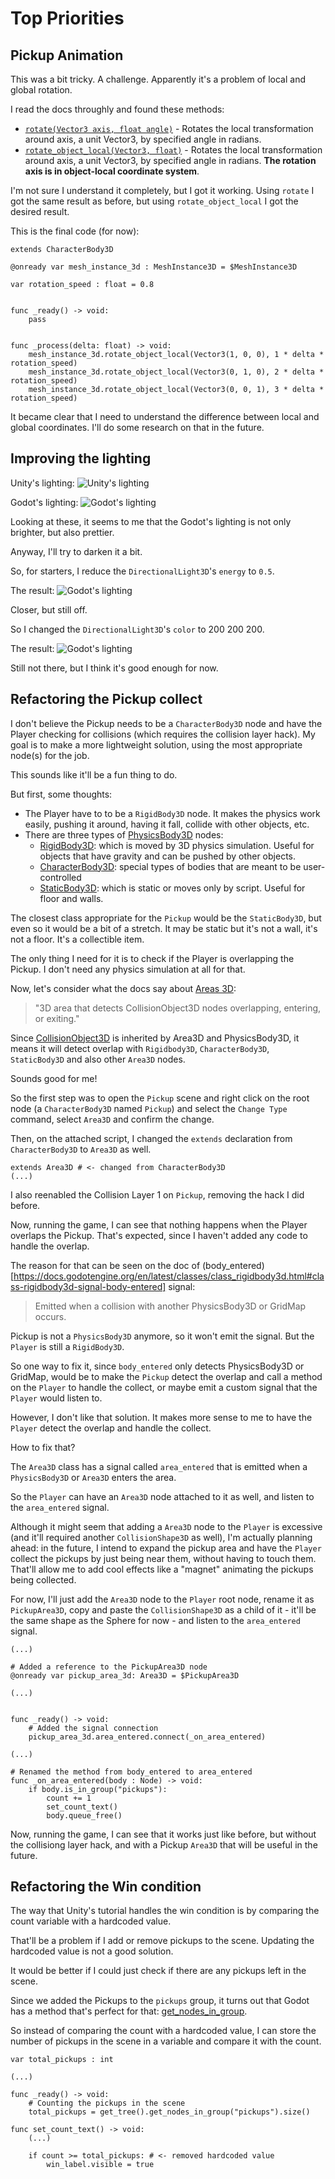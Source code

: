 # Top Priorities

## Pickup Animation

This was a bit tricky. A challenge. Apparently it's a problem of local and global rotation.

I read the docs throughly and found these methods:

* [`rotate(Vector3 axis, float angle)`](https://docs.godotengine.org/en/latest/classes/class_node3d.html#class-node3d-method-rotate) - Rotates the local transformation around axis, a unit Vector3, by specified angle in radians.
* [`rotate_object_local(Vector3, float)`](https://docs.godotengine.org/en/latest/classes/class_node3d.html#class-node3d-method-rotate-object-local) - Rotates the local transformation around axis, a unit Vector3, by specified angle in radians. **The rotation axis is in object-local coordinate system**.

I'm not sure I understand it completely, but I got it working. Using `rotate` I got the same result as before, but using `rotate_object_local` I got the desired result.

This is the final code (for now):

```gdscript
extends CharacterBody3D

@onready var mesh_instance_3d : MeshInstance3D = $MeshInstance3D

var rotation_speed : float = 0.8


func _ready() -> void:
	pass


func _process(delta: float) -> void:
	mesh_instance_3d.rotate_object_local(Vector3(1, 0, 0), 1 * delta * rotation_speed)
	mesh_instance_3d.rotate_object_local(Vector3(0, 1, 0), 2 * delta * rotation_speed)
	mesh_instance_3d.rotate_object_local(Vector3(0, 0, 1), 3 * delta * rotation_speed)
```

It became clear that I need to understand the difference between local and global coordinates. I'll do some research on that in the future.

## Improving the lighting

Unity's lighting:
![Unity's lighting](./images/unity_lighting.png)

Godot's lighting:
![Godot's lighting](./images/godot_lighting.png)

Looking at these, it seems to me that the Godot's lighting is not only brighter, but also prettier.

Anyway, I'll try to darken it a bit.

So, for starters, I reduce the `DirectionalLight3D`'s `energy` to `0.5`.

The result:
![Godot's lighting](./images/godot_lighting_2.png)

Closer, but still off.

So I changed the `DirectionalLight3D`'s `color` to 200 200 200.

The result:
![Godot's lighting](./images/godot_lighting_3.png)

Still not there, but I think it's good enough for now.

## Refactoring the Pickup collect

I don't believe the Pickup needs to be a `CharacterBody3D` node and have the Player checking for collisions (which requires the collision layer hack). My goal is to make a more lightweight solution, using the most appropriate node(s) for the job.

This sounds like it'll be a fun thing to do.

But first, some thoughts:

* The Player have to to be a `RigidBody3D` node. It makes the physics work easily, pushing it around, having it fall, collide with other objects, etc.
* There are three types of [PhysicsBody3D](https://docs.godotengine.org/en/latest/classes/class_physicsbody3d.html#class-physicsbody3d) nodes:
  * [RigidBody3D](https://docs.godotengine.org/en/latest/classes/class_rigidbody3d.html#class-rigidbody3d): which is moved by 3D physics simulation. Useful for objects that have gravity and can be pushed by other objects.
  * [CharacterBody3D](https://docs.godotengine.org/en/latest/classes/class_characterbody3d.html#class-characterbody3d): special types of bodies that are meant to be user-controlled
  * [StaticBody3D](https://docs.godotengine.org/en/latest/classes/class_staticbody3d.html#class-staticbody3d): which is static or moves only by script. Useful for floor and walls.

The closest class appropriate for the `Pickup` would be the `StaticBody3D`, but even so it would be a bit of a stretch. It may be static but it's not a wall, it's not a floor. It's a collectible item.

The only thing I need for it is to check if the Player is overlapping the Pickup. I don't need any physics simulation at all for that.

Now, let's consider what the docs say about [Areas 3D](https://docs.godotengine.org/en/latest/classes/class_area3d.html):

> "3D area that detects CollisionObject3D nodes overlapping, entering, or exiting."

Since [CollisionObject3D](https://docs.godotengine.org/en/latest/classes/class_collisionobject3d.html#class-collisionobject3d) is inherited by Area3D and PhysicsBody3D, it means it will detect overlap with `Rigidbody3D`, `CharacterBody3D`, `StaticBody3D` and also other `Area3D` nodes.

Sounds good for me!

So the first step was to open the `Pickup` scene and right click on the root node (a `CharacterBody3D` named `Pickup`) and select the `Change Type` command, select `Area3D` and confirm the change.

Then, on the attached script, I changed the `extends` declaration from `CharacterBody3D` to `Area3D` as well.

```gdscript
extends Area3D # <- changed from CharacterBody3D
(...)
```

I also reenabled the Collision Layer 1 on `Pickup`, removing the hack I did before.

Now, running the game, I can see that nothing happens when the Player overlaps the Pickup. That's expected, since I haven't added any code to handle the overlap.

The reason for that can be seen on the doc of (body_entered)[https://docs.godotengine.org/en/latest/classes/class_rigidbody3d.html#class-rigidbody3d-signal-body-entered] signal:

> Emitted when a collision with another PhysicsBody3D or GridMap occurs.

Pickup is not a `PhysicsBody3D` anymore, so it won't emit the signal. But the `Player` is still a `RigidBody3D`.

So one way to fix it, since `body_entered` only detects PhysicsBody3D or GridMap, would be to make the `Pickup` detect the overlap and call a method on the `Player` to handle the collect, or maybe emit a custom signal that the `Player` would listen to.

However, I don't like that solution. It makes more sense to me to have the `Player` detect the overlap and handle the collect.

How to fix that?

The `Area3D` class has a signal called `area_entered` that is emitted when a `PhysicsBody3D` or `Area3D` enters the area.

So the `Player` can have an `Area3D` node attached to it as well, and listen to the `area_entered` signal.

Although it might seem that adding a `Area3D` node to the `Player` is excessive (and it'll required another `CollisionShape3D` as well), I'm actually planning ahead: in the future, I intend to expand the pickup area and have the `Player` collect the pickups by just being near them, without having to touch them. That'll allow me to add cool effects like a "magnet" animating the pickups being collected.

For now, I'll just add the `Area3D` node to the `Player` root node, rename it as `PickupArea3D`, copy and paste the `CollisionShape3D` as a child of it - it'll be the same shape as the Sphere for now - and listen to the `area_entered` signal.

```gdscript
(...)

# Added a reference to the PickupArea3D node
@onready var pickup_area_3d: Area3D = $PickupArea3D

(...)


func _ready() -> void:
	# Added the signal connection
	pickup_area_3d.area_entered.connect(_on_area_entered)

(...)

# Renamed the method from body_entered to area_entered
func _on_area_entered(body : Node) -> void:
	if body.is_in_group("pickups"):
		count += 1
		set_count_text()
		body.queue_free()
```

Now, running the game, I can see that it works just like before, but without the collisiong layer hack, and with a Pickup `Area3D` that will be useful in the future.

## Refactoring the Win condition

The way that Unity's tutorial handles the win condition is by comparing the count variable with a hardcoded value.

That'll be a problem if I add or remove pickups to the scene. Updating the hardcoded value is not a good solution.

It would be better if I could just check if there are any pickups left in the scene.

Since we added the Pickups to the `pickups` group, it turns out that Godot has a method that's perfect for that: [get_nodes_in_group](https://docs.godotengine.org/en/latest/classes/class_scenetree.html#class-scenetree-method-get-nodes-in-group).

So instead of comparing the count with a hardcoded value, I can store the number of pickups in the scene in a variable and compare it with the count.

```gdscript
var total_pickups : int

(...)

func _ready() -> void:
	# Counting the pickups in the scene
	total_pickups = get_tree().get_nodes_in_group("pickups").size()

func set_count_text() -> void:
	(...)

	if count >= total_pickups: # <- removed hardcoded value
		win_label.visible = true
```
